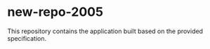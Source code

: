 # new-repo-2005

This repository contains the application built based on the provided specification.